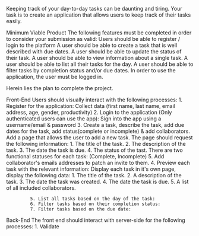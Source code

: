 Keeping track of your day-to-day tasks can be daunting and tiring. Your task is to create an application that allows users to keep track of their tasks easily.

Minimum Viable Product
The following features must be completed in order to consider your submission as valid:
Users should be able to register / login to the platform
A user should be able to create a task that is well described with due dates.
A user should be able to update the status of their task.
A user should be able to view information about a single task.
A user should be able to list all their tasks for the day.
A user should be able to filter tasks by completion status and/or due dates.
In order to use the application, the user must be logged in.


Herein lies the plan to complete the project.

Front-End
          Users should visually interact with the following processes:
             1. Register  for the application:
                 Collect data (first name, last name, email address, age, gender, productivity)
             2. Login to the application (Only authenticated users can use the app):
                 Sign into the app using a username/email & password
             3. Create a task, describe the task, add due dates for the task, add status(complete or incomplete) & add collaborators.
                 Add a page that allows the user to add a new task.
                 The page should request the following information:
                      1. The title of the task.
                      2. The description of the task.
                      3. The date the task is due.
                      4. The status of the tast. There are two functional statuses for each task:
                         (Complete, Incomplete)
                      5. Add collaborator's emails addresses to patch an invite to them.
             4. Preview each task with the relevant information:
                 Display each task in it's own page, display the following data:
                      1. The title  of the task.
                      2. A description of the task.
                      3. The date the task was created.
                      4. The date the task is due.
                      5. A list of all included collaborators.


             5. List all tasks based on the day of the task:
             6. Filter tasks based on their completion status:
             7. Filter tasks based on the due date:

Back-End
          The front end should interact with server-side for the following processes:
             1. Validate